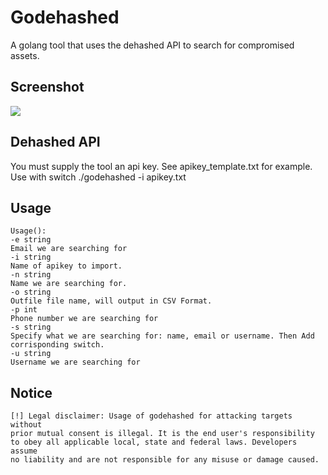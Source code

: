 # Godehashed
A golang tool that uses the dehashed API to search for compromised assets.

## Screenshot

![](screenshot.jpeg)

## Dehashed API

You must supply the tool an api key. See apikey_template.txt for example.
Use with switch ./godehashed -i apikey.txt

## Usage

```
Usage():
-e string  
Email we are searching for  
-i string  
Name of apikey to import.  
-n string  
Name we are searching for.  
-o string  
Outfile file name, will output in CSV Format.  
-p int  
Phone number we are searching for  
-s string  
Specify what we are searching for: name, email or username. Then Add corrisponding switch.  
-u string  
Username we are searching for
```

## Notice

```
[!] Legal disclaimer: Usage of godehashed for attacking targets without
prior mutual consent is illegal. It is the end user's responsibility
to obey all applicable local, state and federal laws. Developers assume
no liability and are not responsible for any misuse or damage caused.
```


